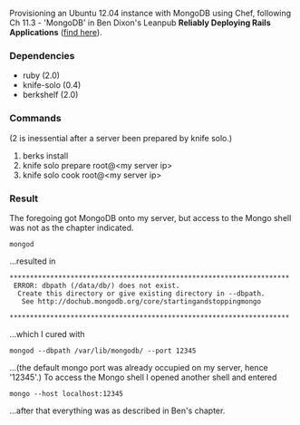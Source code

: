 Provisioning an Ubuntu 12.04 instance with MongoDB using Chef, following Ch 11.3 - 'MongoDB' 
in Ben Dixon's Leanpub __Reliably Deploying Rails Applications__ ([find here](https://leanpub.com/deploying_rails_applications)).
### Dependencies

* ruby (2.0)
* knife-solo (0.4)
* berkshelf (2.0)

### Commands

(2 is inessential after a server been prepared by knife solo.)

1. berks install
2. knife solo prepare root@\<my server ip\>
3. knife solo cook root@\<my server ip\>

### Result
The foregoing got MongoDB onto my server, but access to the Mongo shell was not as the chapter indicated. 
````
mongod
````
...resulted in
````
*********************************************************************
 ERROR: dbpath (/data/db/) does not exist.
  Create this directory or give existing directory in --dbpath.
   See http://dochub.mongodb.org/core/startingandstoppingmongo
   *********************************************************************
````
...which I cured with
````
mongod --dbpath /var/lib/mongodb/ --port 12345
````
...(the default mongo port was already occupied on my server, hence '12345'.) To access the Mongo shell
I opened another shell and entered
````
mongo --host localhost:12345
````
...after that everything was as described in Ben's chapter.
